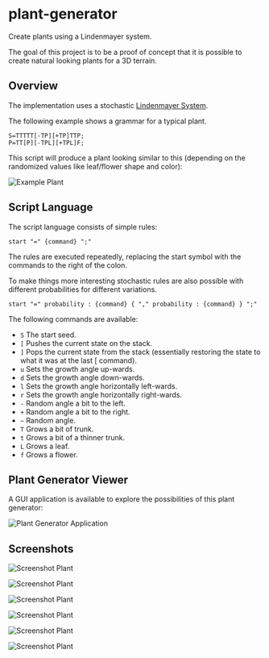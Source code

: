 # plant-generator

Create plants using a Lindenmayer system.

The goal of this project is to be a proof of concept that it is possible to create natural looking plants for a 3D terrain.

## Overview

The implementation uses a stochastic [Lindenmayer System](https://en.wikipedia.org/wiki/L-system).

The following example shows a grammar for a typical plant.
```
S=TTTTT[-TP][+TP]TTP;
P=TT[P][-TPL][+TPL]F;
```

This script will produce a plant looking similar to this (depending on the randomized values like leaf/flower shape and color):

![Example Plant](ch.obermuhlner.plantgen/docu/images/example_script_plant.png)


## Script Language

The script language consists of simple rules:

```
start "=" {command} ";"
```

The rules are executed repeatedly, replacing the start symbol with the commands to the right of the colon.

To make things more interesting stochastic rules are also possible with different probabilities for different variations.

```
start "=" probability : {command} { "," probability : {command} } ";"
```


The following commands are available:
- `S`	The start seed.
- `[`	Pushes the current state on the stack.
- `]`	Pops the current state from the stack (essentially restoring the state to what it was at the last [ command).
- `u`	Sets the growth angle up-wards.
- `d`	Sets the growth angle down-wards.
- `l`	Sets the growth angle horizontally left-wards.
- `r`	Sets the growth angle horizontally right-wards.
- `-`	Random angle a bit to the left.
- `+`	Random angle a bit to the right.
- `~`	Random angle.
- `T`	Grows a bit of trunk.
- `t`	Grows a bit of a thinner trunk.
- `L`	Grows a leaf.
- `f` Grows a flower.


## Plant Generator Viewer

A GUI application is available to explore the possibilities of this plant generator: 

![Plant Generator Application](ch.obermuhlner.plantgen/docu/images/plant_generator_screenshot.png)


## Screenshots

![Screenshot Plant](ch.obermuhlner.plantgen/docu/images/plant01.png?raw=true)

![Screenshot Plant](ch.obermuhlner.plantgen/docu/images/plant02.png?raw=true)

![Screenshot Plant](ch.obermuhlner.plantgen/docu/images/plant03.png?raw=true)

![Screenshot Plant](ch.obermuhlner.plantgen/docu/images/plant04.png?raw=true)

![Screenshot Plant](ch.obermuhlner.plantgen/docu/images/plant05.png?raw=true)

![Screenshot Plant](ch.obermuhlner.plantgen/docu/images/plant06.png?raw=true)
